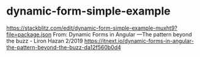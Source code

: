 # dynamic-form-simple-example

https://stackblitz.com/edit/dynamic-form-simple-example-muxht9?file=package.json
From: Dynamic Forms in Angular —The pattern beyond the buzz - Liron Hazan 2/2019
https://itnext.io/dynamic-forms-in-angular-the-pattern-beyond-the-buzz-da12f560b0d4
